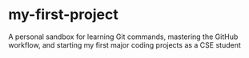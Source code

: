 # my-first-project
A personal sandbox for learning Git commands, mastering the GitHub workflow, and starting my first major coding projects as a CSE student
